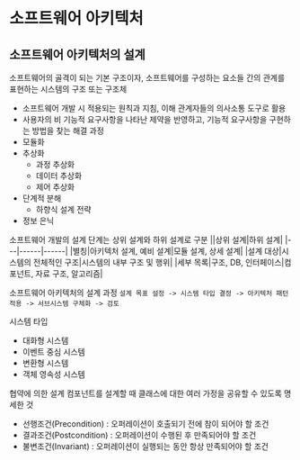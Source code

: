 # 소프트웨어 아키텍처

## 소프트웨어 아키텍처의 설계 
소프트웨어의 골격이 되는 기본 구조이자, 소프트웨어를 구성하는 요소들 간의 관계를 표현하는 시스템의 구조 또는 구조체
- 소프트웨어 개발 시 적용되는 원칙과 지침, 이해 관계자들의 의사소통 도구로 활용
- 사용자의 비 기능적 요구사항을 나타난 제약을 반영하고, 기능적 요구사항을 구현하는 방법을 찾는 해결 과정
- 모듈화
- 추상화
  - 과정 추상화
  - 데이터 추상화
  - 제어 추상화
- 단계적 분해
  - 하향식 설계 전략
- 정보 은닉

소프트웨어 개발의 설계 단계는 상위 설계와 하위 설계로 구분
||상위 설계|하위 설계|
|---|------|------|
|별칭|아키텍처 설계, 예비 설계|모듈 설계, 상세 설계|
|설계 대상|시스템의 전체적인 구조|시스템의 내부 구조 및 행위|
|세부 목록|구조, DB, 인터페이스|컴포넌트, 자료 구조, 알고리즘|

소프트웨어 아키텍처의 설계 과정
`설계 목표 설정 -> 시스템 타입 결정 -> 아키텍처 패턴 적용 -> 서브시스템 구체화 -> 검토`

시스템 타입
- 대화형 시스템
- 이벤트 중심 시스템
- 변환형 시스템
- 객체 영속성 시스템

협약에 의한 설계
컴포넌트를 설계할 때 클래스에 대한 여러 가정을 공유할 수 있도록 명세한 것
- 선행조건(Precondition) : 오퍼레이션이 호출되기 전에 참이 되어야 할 조건
- 결과조건(Postcondition) : 오퍼레이션이 수행된 후 만족되어야 할 조건
- 불변조건(Invariant) : 오퍼레이션이 실행되는 동안 항상 만족되어야 할 조건
